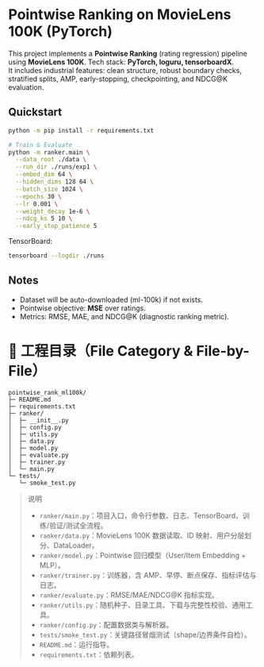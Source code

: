 # Pointwise Ranking on MovieLens 100K (PyTorch)

This project implements a **Pointwise Ranking** (rating regression) pipeline using **MovieLens 100K**.
Tech stack: **PyTorch, loguru, tensorboardX**.  
It includes industrial features: clean structure, robust boundary checks, stratified splits, AMP, early-stopping, checkpointing, and NDCG@K evaluation.

## Quickstart

```bash
python -m pip install -r requirements.txt

# Train & Evaluate
python -m ranker.main \
  --data_root ./data \
  --run_dir ./runs/exp1 \
  --embed_dim 64 \
  --hidden_dims 128 64 \
  --batch_size 1024 \
  --epochs 30 \
  --lr 0.001 \
  --weight_decay 1e-6 \
  --ndcg_ks 5 10 \
  --early_stop_patience 5
````

TensorBoard:

```bash
tensorboard --logdir ./runs
```

## Notes

* Dataset will be auto-downloaded (ml-100k) if not exists.
* Pointwise objective: **MSE** over ratings.
* Metrics: RMSE, MAE, and NDCG\@K (diagnostic ranking metric).


# 📁 工程目录（File Category & File-by-File）

```
pointwise_rank_ml100k/
├─ README.md
├─ requirements.txt
├─ ranker/
│  ├─ __init__.py
│  ├─ config.py
│  ├─ utils.py
│  ├─ data.py
│  ├─ model.py
│  ├─ evaluate.py
│  ├─ trainer.py
│  └─ main.py
└─ tests/
   └─ smoke_test.py
```

> 说明
>
> * `ranker/main.py`：项目入口，命令行参数、日志、TensorBoard、训练/验证/测试全流程。
> * `ranker/data.py`：MovieLens 100K 数据读取、ID 映射、用户分层划分、DataLoader。
> * `ranker/model.py`：Pointwise 回归模型（User/Item Embedding + MLP）。
> * `ranker/trainer.py`：训练器，含 AMP、早停、断点保存、指标评估与日志。
> * `ranker/evaluate.py`：RMSE/MAE/NDCG\@K 指标实现。
> * `ranker/utils.py`：随机种子、目录工具、下载与完整性校验、通用工具。
> * `ranker/config.py`：配置数据类与解析器。
> * `tests/smoke_test.py`：关键路径冒烟测试（shape/边界条件自检）。
> * `README.md`：运行指导。
> * `requirements.txt`：依赖列表。